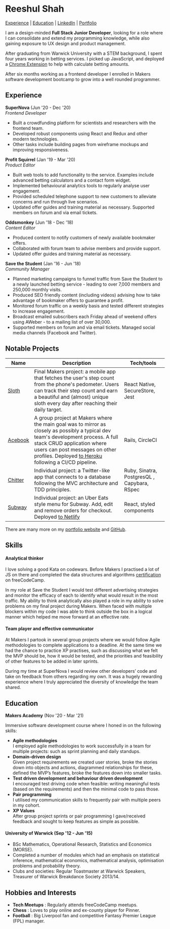 # Reeshul Shah

[Experience](#experience) | [Education](#education) | [LinkedIn](http://www.linkedin.com/in/reeshul) | [Portfolio](https://reeshul.com)

I am a design-minded **Full Stack Junior Developer**, looking for a role where I can consolidate and extend my programming knowledge, while also gaining exposure to UX design and product management.

After graduating from Warwick University with a STEM background, I spent four years working in betting services. I picked up JavaScript, and deployed a [Chrome Extension](https://chrome.google.com/webstore/detail/cheeky-betting-plugin/pkklclgbjgmbcdbdfcifffbegblnpabc/related) to help with calculate betting amounts.

After six months working as a frontend developer I enrolled in Makers software development bootcamp to grow into a well rounded programmer.

## Experience

**SuperNova** (Jun '20 - Dec '20)  
_Frontend Developer_

- Built a crowdfunding platform for scientists and researchers with the frontend team.
- Developed robust components using React and Redux and other modern technologies.
- Other tasks include building pages from wireframe mockups and improving responsiveness.

**Profit Squirrel** (Jan '19 - Mar '20)  
_Product Editor_

- Built web tools to add functionality to the service. Examples include advanced betting calculators and a contact form widget.
- Implemented behavioural analytics tools to regularly analyse user engagement.
- Provided scheduled telephone support to new customers to alleviate concerns and run through live scenarios.
- Updated offer guides and training material as necessary. Supported members on forum and via email tickets.

**Oddsmonkey** (Jun '18 - Dec '18)  
_Content Editor_

- Produced content to notify customers of newly available bookmaker offers.
- Collaborated with forum team to advise members and provide support.
- Updated offer guides and training material as necessary.

**Save the Student** (Jan '16 - Jun '18)  
_Community Manager_

- Planned marketing campaigns to funnel traffic from Save the Student to a newly launched betting service - leading to over 7,000 members and 250,000 monthly visits.
- Produced SEO friendly content (including videos) advising how to take advantage of bookmaker offers to guarantee a profit.
- Monitored forum traffic on a weekly basis and tested different strategies to increase engagement.
- Broadcast emailed subscribers each Friday ahead of weekend offers using AWeber - to a mailing list of over 30,000.
- Supported members on forum and via email tickets. Managed social media channels (Facebook and Twitter).

## Notable Projects

| Name                         | Description       | Tech/tools        |
| ---------------------------- | ----------------- | ----------------- |
| [Sloth](https://github.com/reeshul/sloth)           | Final Makers project: a mobile app that fetches the user's step count from the phone's pedometer. Users can track their step count and earn a beautiful and (almost) unique sloth every day after reaching their daily target. | React Native, SecureStore, Jest |
| [Acebook](https://github.com/reeshul/acebook)           | A group project at Makers where the main goal was to mirror as closely as possibly a typical dev team's development process. A full stack CRUD application where users can post messages on other profiles. Deployed [to Heroku](http://hemo-acebook.herokuapp.com/) following a CI/CD pipeline.  | Rails, CircleCI |
| [Chitter](https://github.com/reeshul/chitter)           | Individual project: a Twitter-like app that connects to a database following the MVC architecture and TDD principles.| Ruby, Sinatra, PostgresQL , Capybara, RSpec|
| [Subway](https://github.com/reeshul/subway)           | Individual project: an Uber Eats style menu for Subway. Add, edit and remove orders for checkout. Deployed [to Netlify](https://vigilant-goldberg-82f00d.netlify.app/)  | React, styled components |

There are many more on my [portfolio website](https://reeshul.com) and [GitHub](https://github.com/Reeshul?tab=repositories). 

## Skills

#### Analytical thinker

I love solving a good Kata on codewars. Before Makers I practised a lot of JS on there and completed the data structures and algorithms [certification](https://www.freecodecamp.org/certification/reeshul/javascript-algorithms-and-data-structures) on freeCodeCamp.

In my role at Save the Student I would test different advertising strategies and monitor the efficacy of each to identify what would result in the most traffic. My ability to think analytically also played a role in my ability to solve problems on my final project during Makers. When faced with multiple blockers within my code I was able to think outside the box in a logical manner which helped me move forward at an effective rate.

#### Team player and effective communicator

At Makers I partook in several group projects where we would follow Agile methodologies to complete applications to a deadline. At the same time we had the chance to practice XP practises, such as discussing what we felt the MVP should be, how it would be tested, and the priorities and feasibility of other features to be added in later sprints.

During my time at SuperNova I would review other developers’ code and take on feedback from others regarding my own. It was a hugely rewarding experience where I truly appreciated the diversity of knowledge the team shared.

## Education

**Makers Academy** (Nov '20 - Mar '21)  

Immersive software development course where I honed in on the following skills:

- **Agile methodologies**<br />
I employed agile methodologies to work successfully in a team for multiple projects: such as sprint planning and daily standups.
- **Domain-driven design**<br />
Given project requirements we created user stories, broke the stories down into objects and actions, diagrammed relationships for these, defined the MVP’s features, broke the features down into smaller tasks. 
- **Test driven development and behaviour driven development**<br />
I encouraged test driving code when feasible: writing meaningful tests (based on the requirements) and then the minimal code to pass those.
- **Pair programming**<br />
I utilised my communication skills to frequently pair with multiple peers in my cohort.
- **XP Values**<br />
After group project sprints or pair programming I gave/received feedback and sought to keep features as simple as possible.


#### University of Warwick (Sep '12 - Jun '15)

- BSc Mathematics, Operational Research, Statistics and Economics (MORSE).
- Completed a number of modules which had an emphasis on statistical inference, mathematical economics, mathematical analysis, optimisation problems and probability theory.
- Clubs and societies: Regular Toastmaster at Warwick Speakers, Treasurer of Warwick Breakdance Society 2013/14.


## Hobbies and Interests

- **Tech Meetups** : Regularly attends freeCodeCamp meetups.
- **Chess** : Loves to play online and ex-county player for Pinner.
- **Football** : Big Liverpool fan and competitive Fantasy Premier League (FPL) manager.
